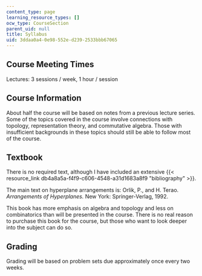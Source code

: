 ```yaml
---
content_type: page
learning_resource_types: []
ocw_type: CourseSection
parent_uid: null
title: Syllabus
uid: 3ddaa0a4-0e98-552e-d239-2533bbb67065
---
```


Course Meeting Times
--------------------

Lectures: 3 sessions / week, 1 hour / session

Course Information
------------------

About half the course will be based on notes from a previous lecture series. Some of the topics covered in the course involve connections with topology, representation theory, and commutative algebra. Those with insufficient backgrounds in these topics should still be able to follow most of the course.

Textbook
--------

There is no required text, although I have included an extensive {{< resource_link db4a8a5a-f4f9-c606-4548-a31d1683a8f9 "bibliography" >}}.

The main text on hyperplane arrangements is: Orlik, P., and H. Terao. _Arrangements of Hyperplanes._ New York: Springer-Verlag, 1992.

This book has more emphasis on algebra and topology and less on combinatorics than will be presented in the course. There is no real reason to purchase this book for the course, but those who want to look deeper into the subject can do so.

Grading
-------

Grading will be based on problem sets due approximately once every two weeks.